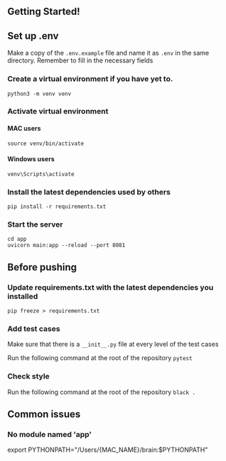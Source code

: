 ## Getting Started!

## Set up .env
Make a copy of the `.env.example` file and name it as `.env` in the same directory. Remember to fill in the necessary fields

### Create a virtual environment if you have yet to.

```
python3 -m venv venv
```

### Activate virtual environment

#### MAC users

```
source venv/bin/activate
```

#### Windows users

```
venv\Scripts\activate
```

### Install the latest dependencies used by others

```
pip install -r requirements.txt
```

### Start the server

```
cd app
uvicorn main:app --reload --port 8081
```

## Before pushing

### Update requirements.txt with the latest dependencies you installed

```
pip freeze > requirements.txt
```

### Add test cases

Make sure that there is a `__init__.py` file at every level of the test cases

Run the following command at the root of the repository
`pytest`

### Check style
Run the following command at the root of the repository
`black .`


## Common issues

### No module named 'app'

export PYTHONPATH="/Users/{MAC_NAME}/brain:$PYTHONPATH"

